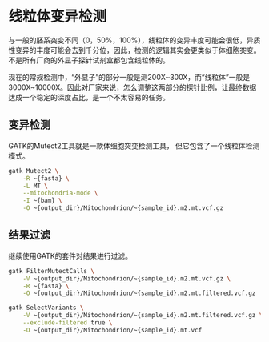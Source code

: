 # 线粒体变异检测

与一般的胚系突变不同（0，50%，100%），线粒体的变异丰度可能会很低，异质性变异的丰度可能会去到千分位，因此，检测的逻辑其实会更类似于体细胞突变。不是所有厂商的外显子探针试剂盒都包含线粒体的。

现在的常规检测中，“外显子”的部分一般是测200X~300X，而“线粒体”一般是3000X~10000X。因此对厂家来说，怎么调整这两部分的探针比例，让最终数据达成一个稳定的深度占比，是一个不太容易的任务。

## 变异检测

GATK的Mutect2工具就是一款体细胞突变检测工具， 但它包含了一个线粒体检测模式。

```bash
gatk Mutect2 \
    -R ~{fasta} \
    -L MT \
    --mitochondria-mode \
    -I ~{bam} \
    -O ~{output_dir}/Mitochondrion/~{sample_id}.m2.mt.vcf.gz
```


## 结果过滤

继续使用GATK的套件对结果进行过滤。

```bash
gatk FilterMutectCalls \
    -V ~{output_dir}/Mitochondrion/~{sample_id}.m2.mt.vcf.gz \
    -R ~{fasta} \
    -O ~{output_dir}/Mitochondrion/~{sample_id}.m2.mt.filtered.vcf.gz

gatk SelectVariants \
    -V ~{output_dir}/Mitochondrion/~{sample_id}.m2.mt.filtered.vcf.gz \
    --exclude-filtered true \
    -O ~{output_dir}/Mitochondrion/~{sample_id}.mt.vcf
```

